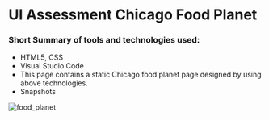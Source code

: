 # UI Assessment Chicago Food Planet
### Short Summary of tools and technologies used:
- HTML5, CSS
- Visual Studio Code
- This page contains a static Chicago food planet page designed by using above technologies.
- Snapshots

![food_planet](https://user-images.githubusercontent.com/85791577/124942265-17a67d00-e029-11eb-8fbe-c376250ecca4.gif)
